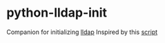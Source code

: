 # python-lldap-init
Companion for initializing [lldap](https://github.com/lldap/lldap)
Inspired by this [script](https://github.com/lldap/lldap/issues/654#issuecomment-1694251863)
